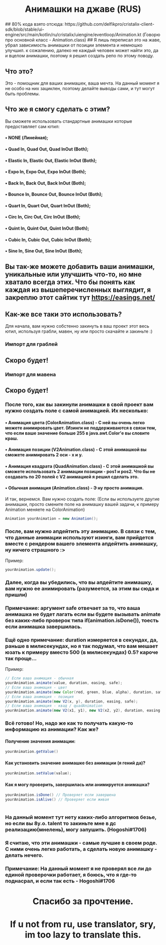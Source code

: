 
<h1></h1>
<h1 align="center">Анимашки на джаве (RUS)</h1>
<h3></h3>
## 80% кода взято отсюда: https://github.com/delfikpro/cristalix-client-sdk/blob/stable/ui-engine/src/main/kotlin/ru/cristalix/uiengine/eventloop/Animation.kt (Говорю про основной класс - Animation.class)
## Я лишь переписал это на жаве, убрал зависимость анимашки от позиции элемента и немношко улучшил. к сожалению, далеко не каждый человек может найти это, да и вцелом анимашки, поэтому я решил создать репо по этому поводу.

## Что это?
Это - помощник для ваших анимашек, ваша мечта. На данный момент я не особо на них зациклен, поэтому делайте выводы сами, и тут могут быть проблемы.

## Что же я смогу сделать с этим?
Вы сможете использовать стандартные анимашки которые предоставляет сам ютил:
#### • NONE (Линейная);
#### • Quad In, Quad Out, Quad InOut (Both);
#### • Elastic In, Elastic Out, Elastic InOut (Both);
#### • Expo In, Expo Out, Expo InOut (Both);
#### • Back In, Back Out, Back InOut (Both);
#### • Bounce In, Bounce Out, Bounce InOut (Both);
#### • Quart In, Quart Out, Quart InOut (Both);
#### • Circ In, Circ Out, Circ InOut (Both);
#### • Quint In, Quint Out, Quint InOut (Both);
#### • Cubic In, Cubic Out, Cubic InOut (Both);
#### • Sine In, Sine Out, Sine InOut (Both);
## Вы так-же можете добавить ваши анимашки, уникальные или улучшить что-то, но мне хватало всегда этих. Что бы понять как каждая из вышеперечисленных выглядит, я закреплю этот сайтик тут https://easings.net/

## Как-же все таки это использовать?
Для начала, вам нужно собстенно закинуть в ваш проект этот весь ютил, используя грабли, мавен, ну или просто скачайте и закиньте :)
### Импорт для граблей
## Скоро будет!

### Импорт для мавена
## Скоро будет!

### После того, как вы закинули анимашки в свой проект вам нужно создать поле с самой анимацией. Их несколько:
#### • Анимация цвета (ColorAnimation.class) - С ней вы очень легко можете анимировать цвет. (Изинги не поддерживаются в связи тем, что если ваше значение больше 255 в java.awt.Color'e вы словите краш.
#### • Анимация позиции (V2Animation.class) - С этой анимашкой вы сможете анимировать 2 оси - x и y.
#### • Анимация квадрата (QuadAnimation.class) - С этой анимашкой вы сможете использовать 2 анимации позиции - pos1 и pos2. Что бы не создавать по 20 полей с V2 анимацией я решил сделать это.
#### • Обычная анимация (Animation.class) - Э ну просто анимация.
И так, вернемся. Вам нужно создать поле: (Если вы используете другие анимашки, просто смените поле на анимашку вашей задачи, к примеру Animation меняете на ColorAnimation)
```java
Animation yourAnimation = new Animation();
```

### После, вам нужно апдейтить эту анимацию. В связи с тем, что данные анимации используют изинги, вам прийдется вместе с рендером вашего элемента апдейтить анимашку, ну ничего страшного :>
Пример:
```java
yourAnimation.update();
```

### Далее, когда вы убедились, что вы апдейтите анимашку, вам нужно ее анимировать (разумеется, за этим вы сюда и пришли)
### Примечание: аргумент safe отвечает за то, что ваша анимашка не будет лагать если вы будете вызывать animate без каких-либо проверок типа if(animation.isDone()), тоесть если анимашка завершилась.
### Ещё одно примечание: duration измеряется в секундах, да, раньше в милисекундах, но я так подумал, что вам мешает юзать к примеру вместо 500 (в милисекундах) 0.5? кароче так проще...
Пример:
```java
// Если ваша анимация - обычная
yourAnimation.animate(value, duration, easing, safe);
// Если ваша анимация - цвет
yourAnimation.animate(new Color(red, green, blue, alpha), duration, safe);
// Если ваша анимация - позиция
yourAnimation.animate(new V2(x, y), duration, easing, safe);
// Если ваша анимация - квад / quadAnimation
yourAnimation.animate(new V2(x1, y1), new V2(x2, y2), duration, easing, safe);
```

### Всё готово! Но, надо же как то получать какую-то информацию из анимации? Как же?
#### Получение значения анимации:
```java
yourAnimation.getValue()
```
#### Как установить значение анимашке без анимации (я гений да)?
```java
yourAnimation.setValue(value);
```
#### Как я могу проверить, завершилась или анимируется анимашка?
```java
yourAnimation.isDone() // Проверяет если завершена
yourAnimation.isAlive() // Проверяет если живая
```

<h1></h1>

### На данный момент тут нету каких-либо алгоритмов безье, но если вы 8y.o. talent то закиньте мне в дс реализацию(мнелень), могу запушить. (Hogoshi#1706)

### Я считаю, что эти анимашки - самые лучшие в своем роде. С ними очень легко работать, а сделать новую анимашку - делать нечего.
### Примечание: На данный момент я не проверял все ли до единой проверочки работает, я боюсь, что я где-то поднасрал, и если так есть - Hogoshi#1706

<h1 align="center">Спасибо за прочтение.</h1>
<h1 align="center">If u not from ru, use translator, sry, im too lazy to translate this.</h1>
